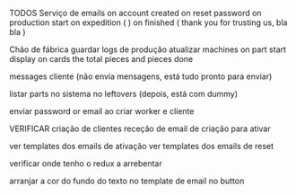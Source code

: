 TODOS
Serviço de emails
    on account created
    on reset password
    on production start
    on expedition (  )
    on finished ( thank you for trusting us, bla bla )

Chão de fábrica
    guardar logs de produção
    atualizar machines on part start
    display on cards the total pieces and pieces done

messages cliente (não envia mensagens, está tudo pronto para enviar)

listar parts no sistema no leftovers (depois, está com dummy)



enviar password or email ao criar worker e cliente



VERIFICAR
criação de clientes
receção de email de criação para ativar

ver templates dos emails de ativação
ver templates dos emails de reset

verificar onde tenho o redux a arrebentar

arranjar a cor do fundo do texto no template de email no button
